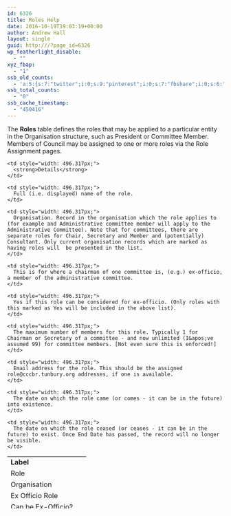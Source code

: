 ```yaml
---
id: 6326
title: Roles Help
date: 2016-10-19T19:03:19+00:00
author: Andrew Hall
layout: single
guid: http:///?page_id=6326
wp_featherlight_disable:
  - ""
xyz_fbap:
  - "1"
ssb_old_counts:
  - 'a:5:{s:7:"twitter";i:0;s:9:"pinterest";i:0;s:7:"fbshare";i:0;s:6:"reddit";i:0;s:6:"tumblr";N;}'
ssb_total_counts:
  - "0"
ssb_cache_timestamp:
  - "450416"
---
```

The **Roles** table defines the roles that may be applied to a particular entity in the Organisation structure, such as President or Committee Member. Members of Council may be assigned to one or more roles via the Role Assignment pages.

<table style="height: 121px; width: 681px;">
  <tr>
    <td style="width: 167.683px;">
      <strong>Label</strong>
    </td>
    
    <td style="width: 496.317px;">
      <strong>Details</strong>
    </td>
  </tr>
  
  <tr>
    <td style="width: 167.683px;">
      Role
    </td>
    
    <td style="width: 496.317px;">
      Full (i.e. displayed) name of the role.
    </td>
  </tr>
  
  <tr>
    <td style="width: 167.683px;">
      Organisation
    </td>
    
    <td style="width: 496.317px;">
      Organisation. Record in the organisation which the role applies to (for example and Administrative committee member will apply to the Administrative Committee). Note that for committees, there are separate roles for Chair, Secretary and Member and (potentially) Consultant. Only current organisation records which are marked as having roles will  be presented in the list.
    </td>
  </tr>
  
  <tr>
    <td style="width: 167.683px;">
      Ex Officio Role
    </td>
    
    <td style="width: 496.317px;">
      This is for where a chairman of one committee is, (e.g.) ex-officio, a member of the administrative committee.
    </td>
  </tr>
  
  <tr>
    <td style="width: 167.683px;">
      Can be Ex-Officio?
    </td>
    
    <td style="width: 496.317px;">
      Yes if this role can be considered for ex-officio. (Only roles with this marked as Yes will be included in the above list).
    </td>
  </tr>
  
  <tr>
    <td style="width: 167.683px;">
      Members
    </td>
    
    <td style="width: 496.317px;">
      The maximum number of members for this role. Typically 1 for Chairman or Secretary of a committee - and now unlimited (I&apos;ve assumed 99) for committee members. [Not even sure this is enforced!]
    </td>
  </tr>
  
  <tr>
    <td style="width: 167.683px;">
      Email
    </td>
    
    <td style="width: 496.317px;">
      Email address for the role. This should be the assigned role@cccbr.tunbury.org addresses, if one is available.
    </td>
  </tr>
  
  <tr>
    <td style="width: 167.683px;">
      Start Date
    </td>
    
    <td style="width: 496.317px;">
      The date on which the role came (or comes - it can be in the future) into existence.
    </td>
  </tr>
  
  <tr>
    <td style="width: 167.683px;">
      End Date
    </td>
    
    <td style="width: 496.317px;">
      The date on which the role ceased (or ceases - it can be in the future) to exist. Once End Date has passed, the record will no longer be visible.
    </td>
  </tr>
</table>

 
